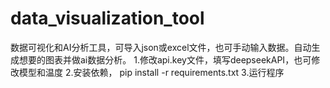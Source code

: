 # data_visualization_tool
数据可视化和AI分析工具，可导入json或excel文件，也可手动输入数据。自动生成想要的图表并做ai数据分析。
1.修改api.key文件，填写deepseekAPI，也可修改模型和温度
2.安装依赖， pip install -r requirements.txt
3.运行程序
